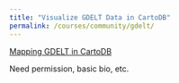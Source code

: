 ```yaml
---
title: "Visualize GDELT Data in CartoDB"
permalink: /courses/community/gdelt/
---
```


[Mapping GDELT in CartoDB](http://blog.gdeltproject.org/mapping-gdelt-in-cartodb-a-tutorial/)

<div class="Lesson-info">
Need permission, basic bio, etc.
</div>